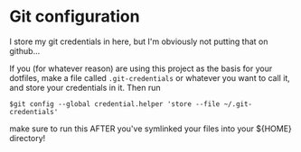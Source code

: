 # Git configuration

I store my git credentials in here, but I'm obviously not putting that on github...

If you (for whatever reason) are using this project as the basis for your dotfiles,
make a file called `.git-credentials` or whatever you want to call it, and store
your credentials in it. Then run

    $git config --global credential.helper 'store --file ~/.git-credentials'

make sure to run this AFTER you've symlinked your files into your ${HOME} directory!
